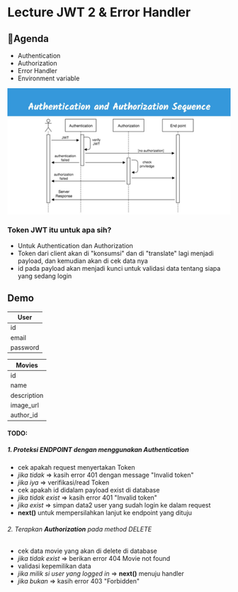 # Lecture JWT 2 & Error Handler

## 🦊Agenda

- Authentication
- Authorization
- Error Handler
- Environment variable

![](./sequence_auth.jpg)

### Token JWT itu untuk apa sih?

- Untuk Authentication dan Authorization
- Token dari client akan di "konsumsi" dan di "translate" lagi menjadi payload, dan kemudian akan di cek data nya
- id pada payload akan menjadi kunci untuk validasi data tentang siapa yang sedang login

## Demo

| **User** |
| -------- |
| id       |
| email    |
| password |

| **Movies**  |
| ----------- |
| id          |
| name        |
| description |
| image_url   |
| author_id   |

#### TODO:

##### 1. Proteksi _ENDPOINT_ dengan menggunakan **Authentication**

- cek apakah request menyertakan Token
- _jika tidak_ => kasih error 401 dengan message "Invalid token"
- _jika iya_ => verifikasi/read Token
- cek apakah id didalam payload exist di database
- _jika tidak exist_ => kasih error 401 "Invalid token"
- _jika exist_ => simpan data2 user yang sudah login ke dalam request
- **next()** untuk mempersilahkan lanjut ke endpoint yang dituju

###### 2. Terapkan **Authorization** pada method DELETE

- cek data movie yang akan di delete di database
- _jika tidak exist_ => berikan error 404 Movie not found
- validasi kepemilikan data
- _jika milik si user yang logged in_ => **next()** menuju handler
- _jika bukan_ => kasih error 403 "Forbidden"
